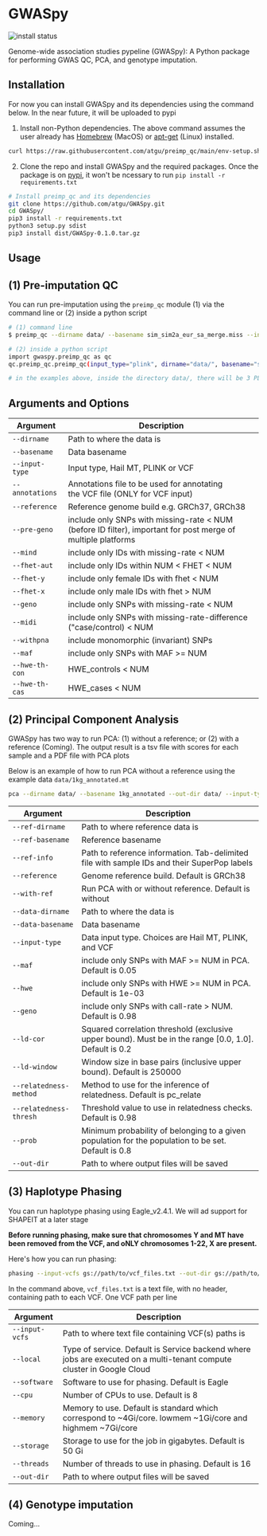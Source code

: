 # GWASpy

<!-- badges: start -->
![install status](https://github.com/atgu/GWASpy/actions/workflows/install-ci.yml/badge.svg)

Genome-wide association studies pypeline (GWASpy): A Python package for performing GWAS QC, PCA, and genotype imputation.

## Installation


For now you can install GWASpy and its dependencies using the command below. In the near future, it will be uploaded to pypi

1. Install non-Python dependencies. The above command assumes the user already has [Homebrew](https://brew.sh/)
(MacOS) or [apt-get](https://linux.die.net/man/8/apt-get) (Linux) installed.

```bash
curl https://raw.githubusercontent.com/atgu/preimp_qc/main/env-setup.sh | bash
```

2. Clone the repo and install GWASpy and the required packages.
Once the package is on [pypi](https://pypi.org/), it won't be ncessary to run ``pip install -r requirements.txt``

```bash
# Install preimp_qc and its dependencies
git clone https://github.com/atgu/GWASpy.git
cd GWASpy/
pip3 install -r requirements.txt
python3 setup.py sdist
pip3 install dist/GWASpy-0.1.0.tar.gz
```

## Usage

## (1) Pre-imputation QC


You can run pre-imputation using the ``preimp_qc`` module (1) via the command line or (2) inside a python script

```bash
# (1) command line
$ preimp_qc --dirname data/ --basename sim_sim2a_eur_sa_merge.miss --input-type plink

# (2) inside a python script
import gwaspy.preimp_qc as qc
qc.preimp_qc.preimp_qc(input_type="plink", dirname="data/", basename="sim_sim2a_eur_sa_merge.miss")

# in the examples above, inside the directory data/, there will be 3 PLINK file sim_sim2a_eur_sa_merge.*{bed,bim,fam}
```

## Arguments and Options

**Argument** | **Description**
--- | ---
``--dirname`` | Path to where the data is
``--basename`` | Data basename
``--input-type`` | Input type, Hail MT, PLINK or VCF
``--annotations`` | Annotations file to be used for annotating<br>the VCF file (ONLY for VCF input)
``--reference`` | Reference genome build e.g. GRCh37, GRCh38
``--pre-geno`` | include only SNPs with missing-rate < NUM (before ID filter), important for post merge of multiple platforms
``--mind`` | include only IDs with missing-rate < NUM
``--fhet-aut`` | include only IDs within NUM < FHET < NUM
``--fhet-y`` | include only female IDs with fhet < NUM
``--fhet-x`` | include only male IDs with fhet > NUM
``--geno`` | include only SNPs with missing-rate < NUM
``--midi`` | include only SNPs with missing-rate-difference ("case/control) < NUM
``--withpna`` | include monomorphic (invariant) SNPs
``--maf`` | include only SNPs with MAF >= NUM
``--hwe-th-con`` | HWE_controls < NUM
``--hwe-th-cas`` | HWE_cases < NUM

(2) Principal Component Analysis
--------------------------------
GWASpy has two way to run PCA: (1) without a reference; or (2) with a reference (Coming). The output result is a tsv file with scores for each sample and a PDF file with PCA plots

Below is an example of how to run PCA without a reference using the example data ``data/1kg_annotated.mt``

```bash
pca --dirname data/ --basename 1kg_annotated --out-dir data/ --input-type hail --reference grch37
```

**Argument** | **Description**
--- | ---
``--ref-dirname`` | Path to where reference data is
``--ref-basename`` | Reference basename 
``--ref-info`` | Path to reference information. Tab-delimited file with sample IDs and their SuperPop labels
``--reference`` | Genome reference build. Default is GRCh38
``--with-ref`` | Run PCA with or without reference. Default is without
``--data-dirname`` | Path to where the data is
``--data-basename`` | Data basename
``--input-type`` | Data input type. Choices are Hail MT, PLINK, and VCF
``--maf`` | include only SNPs with MAF >= NUM in PCA. Default is 0.05
``--hwe`` | include only SNPs with HWE >= NUM in PCA. Default is 1e-03 
``--geno`` | include only SNPs with call-rate > NUM. Default is 0.98
``--ld-cor`` | Squared correlation threshold (exclusive upper bound). Must be in the range [0.0, 1.0]. Default is 0.2
``--ld-window`` | Window size in base pairs (inclusive upper bound). Default is 250000
``--relatedness-method`` | Method to use for the inference of relatedness. Default is pc_relate
``--relatedness-thresh`` | Threshold value to use in relatedness checks. Default is 0.98
``--prob`` | Minimum probability of belonging to a given population for the population to be set. Default is 0.8
``--out-dir`` | Path to where output files will be saved

(3) Haplotype Phasing
---------------------
You can run haplotype phasing using Eagle_v2.4.1. We will ad support for SHAPEIT at a later stage

**Before running phasing, make sure that chromosomes Y and MT have been removed from the VCF, and oNLY chromosomes 1-22, X are present.**

Here's how you can run phasing:
```bash
phasing --input-vcfs gs://path/to/vcf_files.txt --out-dir gs://path/to/output/directory
```
In the command above, ``vcf_files.txt`` is a text file, with no header, containing path to each VCF. One VCF path per line

**Argument** | **Description**
--- | ---
``--input-vcfs`` | Path to where text file containing VCF(s) paths is
``--local`` | Type of service. Default is Service backend where jobs are executed on a multi-tenant compute cluster in Google Cloud 
``--software`` | Software to use for phasing. Default is Eagle
``--cpu`` | Number of CPUs to use. Default is 8
``--memory`` | Memory to use. Default is standard which correspond to ~4Gi/core. lowmem ~1Gi/core and highmem ~7Gi/core
``--storage`` | Storage to use for the job in gigabytes. Default is 50 Gi
``--threads`` | Number of threads to use in phasing. Default is 16
``--out-dir`` | Path to where output files will be saved

(4) Genotype imputation
--------------------------------
Coming...
